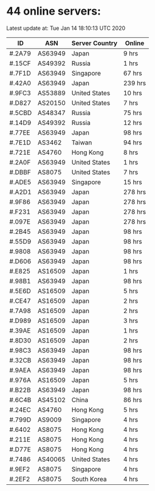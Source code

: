 # 44 online servers:

Latest update at: Tue Jan 14 18:10:13 UTC 2020

| ID | ASN | Server Country | Online |
| -- | --- | -------------- | ------ |
| #.2A79 | AS63949 | Japan | 9 hrs |
| #.15CF | AS49392 | Russia | 1 hrs |
| #.7F1D | AS63949 | Singapore | 67 hrs |
| #.42A0 | AS63949 | Japan | 239 hrs |
| #.9FC3 | AS53889 | United States | 10 hrs |
| #.D827 | AS20150 | United States | 7 hrs |
| #.5CBD | AS48347 | Russia | 75 hrs |
| #.14D9 | AS49392 | Russia | 12 hrs |
| #.77EE | AS63949 | Japan | 98 hrs |
| #.7E1D | AS3462 | Taiwan | 94 hrs |
| #.721E | AS4760 | Hong Kong | 8 hrs |
| #.2A0F | AS63949 | United States | 1 hrs |
| #.DBBF | AS8075 | United States | 7 hrs |
| #.ADE5 | AS63949 | Singapore | 15 hrs |
| #.A2D1 | AS63949 | Japan | 278 hrs |
| #.9F86 | AS63949 | Japan | 278 hrs |
| #.F231 | AS63949 | Japan | 278 hrs |
| #.097E | AS63949 | Japan | 278 hrs |
| #.2B45 | AS63949 | Japan | 98 hrs |
| #.55D9 | AS63949 | Japan | 98 hrs |
| #.9808 | AS63949 | Japan | 98 hrs |
| #.D606 | AS63949 | Japan | 98 hrs |
| #.E825 | AS16509 | Japan | 1 hrs |
| #.98B1 | AS63949 | Japan | 98 hrs |
| #.5E6D | AS16509 | Japan | 5 hrs |
| #.CE47 | AS16509 | Japan | 2 hrs |
| #.7A98 | AS16509 | Japan | 2 hrs |
| #.D989 | AS16509 | Japan | 3 hrs |
| #.39AE | AS16509 | Japan | 1 hrs |
| #.8D30 | AS16509 | Japan | 2 hrs |
| #.98C3 | AS63949 | Japan | 98 hrs |
| #.32CB | AS63949 | Japan | 98 hrs |
| #.9AEA | AS63949 | Japan | 98 hrs |
| #.976A | AS16509 | Japan | 5 hrs |
| #.B22B | AS63949 | Japan | 98 hrs |
| #.6C4B | AS45102 | China | 86 hrs |
| #.24EC | AS4760 | Hong Kong | 5 hrs |
| #.799D | AS9009 | Singapore | 4 hrs |
| #.6402 | AS8075 | Hong Kong | 4 hrs |
| #.211E | AS8075 | Hong Kong | 4 hrs |
| #.D77E | AS8075 | Hong Kong | 4 hrs |
| #.7486 | AS40065 | United States | 4 hrs |
| #.9EF2 | AS8075 | Singapore | 4 hrs |
| #.2EF2 | AS8075 | South Korea | 4 hrs |


